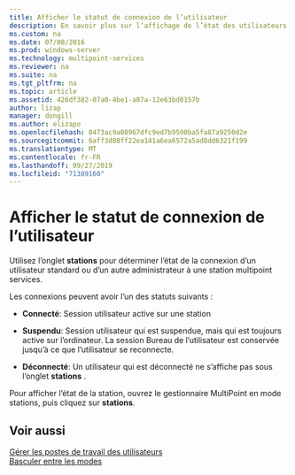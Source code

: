 ```yaml
---
title: Afficher le statut de connexion de l’utilisateur
description: En savoir plus sur l’affichage de l’état des utilisateurs dans MultiPoint services
ms.custom: na
ms.date: 07/08/2016
ms.prod: windows-server
ms.technology: multipoint-services
ms.reviewer: na
ms.suite: na
ms.tgt_pltfrm: na
ms.topic: article
ms.assetid: 426df382-07a0-4be1-a87a-12e63bd8157b
author: lizap
manager: dongill
ms.author: elizapo
ms.openlocfilehash: 0473ac9a08967dfc9ed7b9590ba5fa87a9250d2e
ms.sourcegitcommit: 6aff3d88ff22ea141a6ea6572a5ad8dd6321f199
ms.translationtype: MT
ms.contentlocale: fr-FR
ms.lasthandoff: 09/27/2019
ms.locfileid: "71389160"
---
```

# <a name="view-user-connection-status"></a>Afficher le statut de connexion de l’utilisateur
Utilisez l’onglet **stations** pour déterminer l’état de la connexion d’un utilisateur standard ou d’un autre administrateur à une station multipoint services.  
  
Les connexions peuvent avoir l’un des statuts suivants :  
  
-   **Connecté**: Session utilisateur active sur une station  
  
-   **Suspendu**: Session utilisateur qui est suspendue, mais qui est toujours active sur l’ordinateur. La session Bureau de l’utilisateur est conservée jusqu’à ce que l’utilisateur se reconnecte.  
  
-   **Déconnecté**: Un utilisateur qui est déconnecté ne s’affiche pas sous l’onglet **stations** .  
  
Pour afficher l’état de la station, ouvrez le gestionnaire MultiPoint en mode stations, puis cliquez sur **stations**.

## <a name="see-also"></a>Voir aussi  
[Gérer les postes de travail des utilisateurs](manage-user-desktops-using-multipoint-dashboard.md)  
[Basculer entre les modes](Switch-Between-Modes.md)